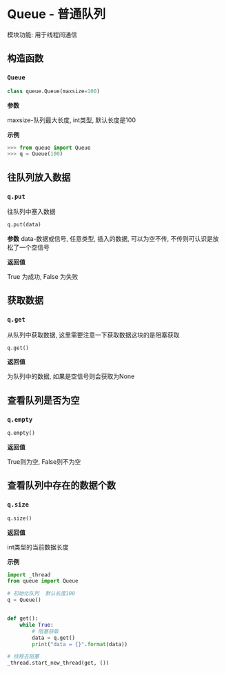 # Queue - 普通队列

模块功能: 用于线程间通信



## 构造函数

### `Queue`

```python
class queue.Queue(maxsize=100)
```

**参数**

maxsize-队列最大长度,   int类型,  默认长度是100

**示例**

```python
>>> from queue import Queue
>>> q = Queue(100)
```



## 往队列放入数据

### `q.put`

往队列中塞入数据

```python
q.put(data)
```

**参数**
data-数据或信号,  任意类型,   插入的数据, 可以为空不传, 不传则可认识是放松了一个空信号

**返回值**

True 为成功, False 为失败



## 获取数据

### `q.get`

从队列中获取数据, 这里需要注意一下获取数据这块的是阻塞获取

```python
q.get()
```

**返回值**

为队列中的数据, 如果是空信号则会获取为None



## 查看队列是否为空

### `q.empty`

```python
q.empty()
```

**返回值**

True则为空, False则不为空



## 查看队列中存在的数据个数

### `q.size`

```python
q.size()
```

**返回值**

int类型的当前数据长度



**示例**

```python
import _thread
from queue import Queue

# 初始化队列  默认长度100
q = Queue()


def get():
    while True:
        # 阻塞获取
        data = q.get()
        print("data = {}".format(data))

# 线程去阻塞
_thread.start_new_thread(get, ())
```